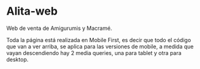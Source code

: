 # Alita-web
Web de venta  de Amigurumis y Macramé.

Toda la página está realizada en Mobile First, es decir que todo el código que van a ver arriba, se aplica para las versiones de mobile, a medida que vayan descendiendo hay 2 media queries, una para tablet y otra para desktop. 


